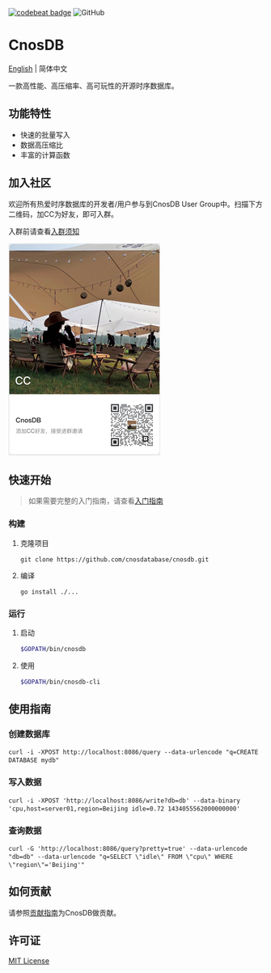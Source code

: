 <a href="https://codebeat.co/projects/github-com-cnosdatabase-cnosdb-main"><img alt="codebeat badge" src="https://codebeat.co/badges/23007af1-7b99-419c-81a8-7bfb6dac31b9" /></a>
![GitHub](https://img.shields.io/github/license/cnosdatabase/cnosdb)

# CnosDB

[English](./README.md) | 简体中文

一款高性能、高压缩率、高可玩性的开源时序数据库。

## 功能特性

- 快速的批量写入
- 数据高压缩比
- 丰富的计算函数

## 加入社区
欢迎所有热爱时序数据库的开发者/用户参与到CnosDB User Group中。扫描下方二维码，加CC为好友，即可入群。

入群前请查看[入群须知](./CnosDBWeChatUserGroupGuidelines.md)

![](https://github.com/cnosdatabase/cnosdb/blob/main/doc/assets/u.jpg)

## 快速开始

> 如果需要完整的入门指南，请查看[入门指南](https://cnosdatabase.github.io/)

### 构建

1. 克隆项目

   ```
   git clone https://github.com/cnosdatabase/cnosdb.git
   ```

2. 编译

   ```
   go install ./...
   ```

### 运行

1. 启动

   ```bash
   $GOPATH/bin/cnosdb
   ```

2. 使用

   ```bash
   $GOPATH/bin/cnosdb-cli
   ```

## 使用指南

### 创建数据库

```
curl -i -XPOST http://localhost:8086/query --data-urlencode "q=CREATE DATABASE mydb"
```

### 写入数据

```
curl -i -XPOST 'http://localhost:8086/write?db=db' --data-binary 'cpu,host=server01,region=Beijing idle=0.72 1434055562000000000'
```

### 查询数据

```
curl -G 'http://localhost:8086/query?pretty=true' --data-urlencode "db=db" --data-urlencode "q=SELECT \"idle\" FROM \"cpu\" WHERE \"region\"='Beijing'"
```

## 如何贡献

请参照[贡献指南](./CONTRIBUTING.md)为CnosDB做贡献。

## 许可证

[MIT License](./LICENSE)